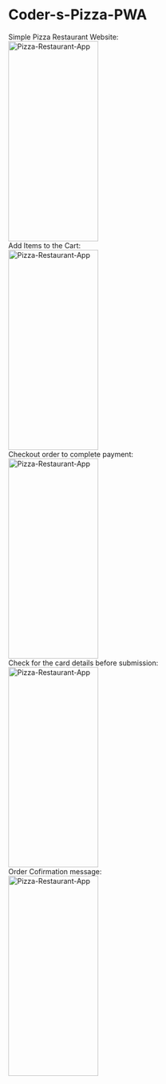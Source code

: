 # Coder-s-Pizza-PWA


<div>
  Simple Pizza Restaurant Website:<br>
  <img  src="https://github.com/TeacherBCode/Coder-s-Pizza-PWA/assets/156999512/8ed94957-7f98-4fc8-9174-07f9a145aa58" 
    alt="Pizza-Restaurant-App" width="180" height="400" >
</div>


<div>
  Add Items to the Cart:<br>
  <img  src="https://github.com/TeacherBCode/Coder-s-Pizza-PWA/assets/156999512/297f54ac-db84-4add-970f-2699a6e6aef2" 
    alt="Pizza-Restaurant-App" width="180" height="400" >
</div>


<div>
  Checkout order to complete payment:<br>
  <img  src="https://github.com/TeacherBCode/Coder-s-Pizza-PWA/assets/156999512/22c2d971-bcae-43f9-adc2-9a18d85dbe6f" 
    alt="Pizza-Restaurant-App" width="180" height="400" >
</div>

<div>
  Check for the card details before submission:<br>
  <img  src="https://github.com/TeacherBCode/Coder-s-Pizza-PWA/assets/156999512/6ec81ee1-5c16-40ac-9379-0d3891f39ade" 
    alt="Pizza-Restaurant-App" width="180" height="400" >
</div>


<div>
  Order Cofirmation message:<br>
  <img  src="https://github.com/TeacherBCode/Coder-s-Pizza-PWA/assets/156999512/d2408358-9317-463e-bcd5-09220b5df181" 
    alt="Pizza-Restaurant-App" width="180" height="400" >
</div>








